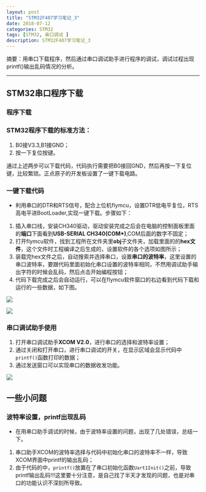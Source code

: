```yaml
---
layout: post
title: "STM32F407学习笔记_3"
date: 2018-07-12
categories: STM32
tags: [STM32, 串口调试 ]
description: STM32F407学习笔记_3
---
```


摘要：用串口下载程序，然后通过串口调试助手进行程序的调试，调试过程出现printf()输出乱码情况的分析。

---
## STM32串口程序下载

### 程序下载

### STM32程序下载的标准方法：

1. B0接V3.3,B1接GND；
2. 按一下复位按键。

通过上述两步可以下载代码，代码执行需要把B0接回GND，然后再按一下复位键，比较繁琐。正点原子的开发板设置了一键下载电路。

### 一键下载代码

- 利用串口的DTR和RTS信号，配合上位机flymcu，设置DTR低电平复位，RTS高电平进BootLoader,实现一键下载。步骤如下：

1. 插入串口线，安装CH340驱动，驱动安装完成之后会在电脑的控制面板里面的**端口**下面看到**USB-SERIAL CH340(COM*)**,COM后面的数字不固定；
2. 打开flymcu软件，找到工程所在文件夹里**obj**子文件夹，加载里面的的**hex文件**，这个文件时工程编译之后生成的，设置软件的各个选项如图所示；
3. 装载完hex文件之后，自动搜索并选择串口，设置**串口的波特率**，这里设置的串口波特率，要跟代码里面初始化串口设置的波特率相同，不然用调试助手输出字符的时候会乱码，然后点击开始编程按钮；
4. 代码下载完成之后会自动运行，可以在flymcu软件窗口的右边看到代码下载和运行的一些数据，如下图。

![](http://oxt33qs1f.bkt.clouddn.com/STM32_3_CH340.png)

![](http://oxt33qs1f.bkt.clouddn.com/STM32_3_XCOM.png)

### 串口调试助手使用

1. 打开串口调试助手**XCOM V2.0**，进行串口的选择和波特率设置；
2. 通过关闭和打开串口，进行串口调试的开关，在显示区域会显示代码中```printf()```函数打印的数据；
3. 通过发送窗口可以实现串口的数据收发功能。

![](http://oxt33qs1f.bkt.clouddn.com/STM_3_FLYMCU.png)

## 一些小问题

### 波特率设置，printf出现乱码

- 在用串口助手调试的时候，由于波特率设置的问题，出现了几处错误，总结一下。

1. 串口助手XCOM的波特率选择与代码中初始化串口的波特率不一样，导致XCOM界面中printf的输出乱码；
2. 由于代码的中，```printf()```放置在了串口初始化函数```Uart1Init()```之前，导致printf输出乱码!!!这里要十分注意，是自己找了半天才发现的问题，也是对串口的功能认识不深刻所导致。
 
